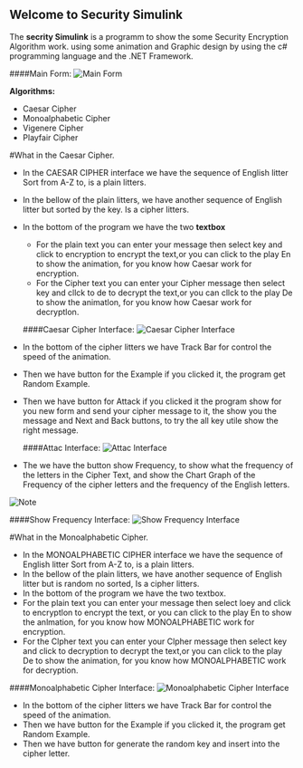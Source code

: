 ## Welcome to Security Simulink

The **secrity Simulink** is a programm to show the some Security Encryption Algorithm work. using some animation and Graphic design by using the c# programming language and the .NET Framework.

####Main Form:
![Main Form](https://s27.postimg.org/ogp3f7lmr/Capture.png)



**Algorithms:**
* Caesar Cipher 
* Monoalphabetic Cipher
* Vigenere Cipher 
* Playfair Cipher


#What in the Caesar Cipher.
* In the CAESAR CIPHER interface we have the sequence of English litter Sort from A-Z to,  is a plain litters.
* In the bellow of the plain litters,  we have another sequence of English litter but sorted by the key.  Is a cipher litters.
* In the bottom of the program we have the two **textbox**
  * For the plain text you can enter your message then select key and click to encryption to encrypt the text,or you can click to the play En to show the animation,  for you know how Caesar work for encryption.
  * For the Cipher text you can enter your Cipher message then select key and cllck to de to decrypt the text,or you can cllck to the play De to show the animatlon,  for you know how Caesar work for decryptlon.  

  ####Caesar Cipher Interface:
  ![Caesar Cipher Interface](https://s27.postimg.org/qzasfw7cz/Capture1.png)
  
* In the bottom of the cipher litters we have Track Bar for control the speed of the animation.
* Then we have button for the Example if you clicked it,  the program get Random Example.
* Then we have button for Attack if you clicked it the program show for you new form and send your cipher message to it,  the show you the  message and Next and Back buttons, to try the all key utile show the right message.

  ####Attac Interface:
  ![Attac Interface](https://s27.postimg.org/hg13mfjur/Capture2.png)
  
* The we have the button show Frequency,  to show what the frequency of the letters in the Cipher Text,  and show the Chart Graph of the Frequency of the cipher letters and the frequency of the English letters.

![Note](https://s23.postimg.org/avqoqrffv/image.png)

####Show Frequency Interface:
 ![Show Frequency Interface](https://s27.postimg.org/ko5kzh64j/Capture3.png)
 
 
#What in the Monoalphabetic Cipher.
* In the MONOALPHABETIC CIPHER interface we have the sequence of English litter Sort from A-Z to,  is a plain litters.
* In the bellow of the plain litters,  we have another sequence of English litter but is random no sorted,  Is a cipher litters.
* In the bottom of the program we have the two textbox.
 * For the plain text you can enter your message then select loey and click to encryptlon to encrypt the text,  or you can click to the play En to show the anlmation,  for you know how MONOALPHABETIC work for encryption.
 * For the Clpher text you can enter your Clpher message then select key and click to decryption to decrypt the text,or you can click to the play De to show the animation,  for you know how MONOALPHABETIC work for decryption. 

  ####Monoalphabetic Cipher Interface:
  ![Monoalphabetic Cipher Interface](https://s27.postimg.org/x42at7zgj/Capture4.png)
  
* In the bottom of the cipher litters we have Track Bar for control the speed of the animation.
* Then we have button for the Example if you clicked it,  the program get Random Example.
* Then we have button for generate the random key and insert into the cipher letter. 

